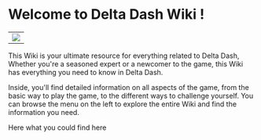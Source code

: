 # Welcome to Delta Dash Wiki !
||
|:--:|
| ![](https://cdn.discordapp.com/attachments/1027181434361872454/1027275435937124434/ddBaniereRedditMobile.png) |

This Wiki is your ultimate resource for everything related to Delta Dash, 
Whether you're a seasoned expert or a newcomer to the game, 
this Wiki has everything you need to know in Delta Dash.

Inside, you'll find detailed information on all aspects of the game, 
from the basic way to play the game, to the different ways to challenge yourself. 
You can browse the menu on the left to explore the entire Wiki 
and find the information you need.

Here what you could find here

